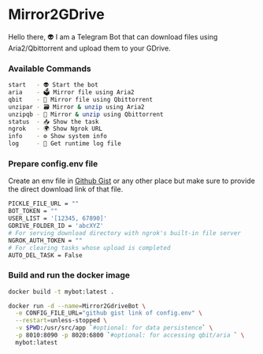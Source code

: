 # Mirror2GDrive
Hello there, 👽 I am a Telegram Bot that can download files using Aria2/Qbittorrent and upload them to your GDrive.

### Available Commands
```sh
start   - 👽 Start the bot
aria    - 🗳 Mirror file using Aria2
qbit    - 🧲 Mirror file using Qbittorrent
unzipar - 🗃️ Mirror & unzip using Aria2
unzipqb - 🫧 Mirror & unzip using Qbittorrent
status  - 📥 Show the task
ngrok   - 🌍 Show Ngrok URL
info    - ⚙️ Show system info
log     - 📄 Get runtime log file
```

### Prepare config.env file
Create an env file in [Github Gist](https://gist.github.com/) or any other place but make sure to provide the direct download link of that file.
```sh
PICKLE_FILE_URL = ""
BOT_TOKEN = ""
USER_LIST = '[12345, 67890]'
GDRIVE_FOLDER_ID = 'abcXYZ'
# For serving download directory with ngrok's built-in file server
NGROK_AUTH_TOKEN = ""
# For clearing tasks whose upload is completed
AUTO_DEL_TASK = False
```

### Build and run the docker image
```sh
docker build -t mybot:latest .

docker run -d --name=Mirror2GdriveBot \
  -e CONFIG_FILE_URL="github gist link of config.env" \
  --restart=unless-stopped \
  -v $PWD:/usr/src/app `#optional: for data persistence` \
  -p 8010:8090 -p 8020:6800 `#optional: for accessing qbit/aria ` \
  mybot:latest
```
